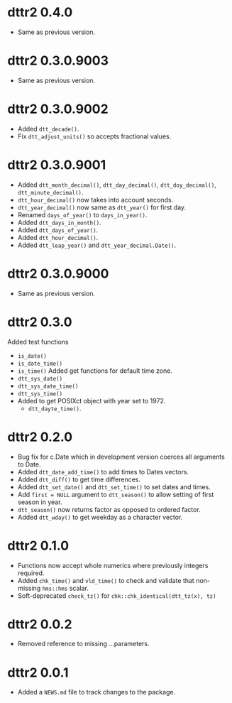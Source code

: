 <!-- NEWS.md is maintained by https://cynkra.github.io/fledge, do not edit -->

# dttr2 0.4.0

- Same as previous version.


# dttr2 0.3.0.9003

- Same as previous version.


# dttr2 0.3.0.9002

- Added `dtt_decade()`.
- Fix `dtt_adjust_units()` so accepts fractional values.


# dttr2 0.3.0.9001

- Added `dtt_month_decimal()`, `dtt_day_decimal()`, `dtt_doy_decimal()`, `dtt_minute_decimal()`.
- `dtt_hour_decimal()` now takes into account seconds.
- `dtt_year_decimal()` now same as `dtt_year()` for first day.
- Renamed `days_of_year()` to `days_in_year()`.
- Added `dtt_days_in_month()`.
- Added `dtt_days_of_year()`.
- Added `dtt_hour_decimal()`.
- Added `dtt_leap_year()` and `dtt_year_decimal.Date()`.


# dttr2 0.3.0.9000

- Same as previous version.


# dttr2 0.3.0

Added test functions
  - `is_date()`
  - `is_date_time()`
  - `is_time()`
Added get functions for default time zone.
  - `dtt_sys_date()`
  - `dtt_sys_date_time()`
  - `dtt_sys_time()`
- Added to get POSIXct object with year set to 1972.
  - `dtt_dayte_time()`.

# dttr2 0.2.0

- Bug fix for c.Date which in development version coerces all arguments to Date.
- Added `dtt_date_add_time()` to add times to Dates vectors.
- Added `dtt_diff()` to get time differences.
- Added `dtt_set_date()` and `dtt_set_time()` to set dates and times.
- Add `first = NULL` argument to `dtt_season()` to allow setting of first season in year.
- `dtt_season()` now returns factor as opposed to ordered factor.
- Added `dtt_wday()` to get weekday as a character vector.

# dttr2 0.1.0

- Functions now accept whole numerics where previously integers required.
- Added `chk_time()` and `vld_time()` to check and validate that non-missing `hms::hms` scalar.
- Soft-deprecated `check_tz()` for `chk::chk_identical(dtt_tz(x), tz)`

# dttr2 0.0.2

- Removed reference to missing ...parameters.

# dttr2 0.0.1

- Added a `NEWS.md` file to track changes to the package.
